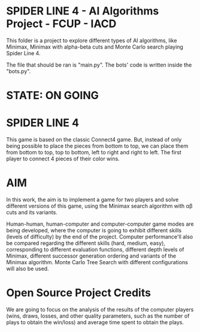 # SPIDER LINE 4 - AI Algorithms Project - FCUP - IACD

This folder is a project to explore different types of AI algorithms, like Minimax,
Minimax with alpha-beta cuts and Monte Carlo search playing Spider Line 4.

The file that should be ran is "main.py".
The bots' code is written inside the "bots.py".

# STATE: ON GOING

# SPIDER LINE 4 #

This game is based on the classic Connect4 game. But, instead of only being possible to
place the pieces from bottom to top, we can place them from bottom to top, top to bottom,
left to right and right to left. The first player to connect 4 pieces of their color wins.

# AIM #

In this work, the aim is to implement a game for two players and solve different versions of this game,
using the Minimax search algorithm with αβ cuts and its variants.

Human-human, human-computer and computer-computer game modes are being developed, where the
computer is going to exhibit different skills (levels of difficulty) by the end of the project.
Computer performance'll also be compared regarding the different skills (hard, medium, easy),
corresponding to different evaluation functions, different depth levels of Minimax,
different successor generation ordering and variants of the Minimax algorithm.
Monte Carlo Tree Search with different configurations will also be used.

# Open Source Project Credits

We are going to focus on the analysis of the results of the computer players (wins, draws, losses, and other quality
parameters, such as the number of plays to obtain the win/loss) and average time spent to obtain the plays.
